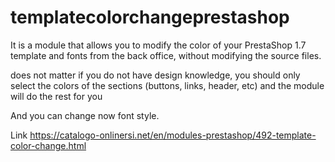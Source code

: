 # templatecolorchangeprestashop

It is a module that allows you to modify the color of your PrestaShop 1.7 template and fonts from the back office, without modifying the source files.

does not matter if you do not have design knowledge, you should only select the colors of the sections (buttons, links, header, etc) and the module will do the rest for you

And you can change now font style.

Link
https://catalogo-onlinersi.net/en/modules-prestashop/492-template-color-change.html
